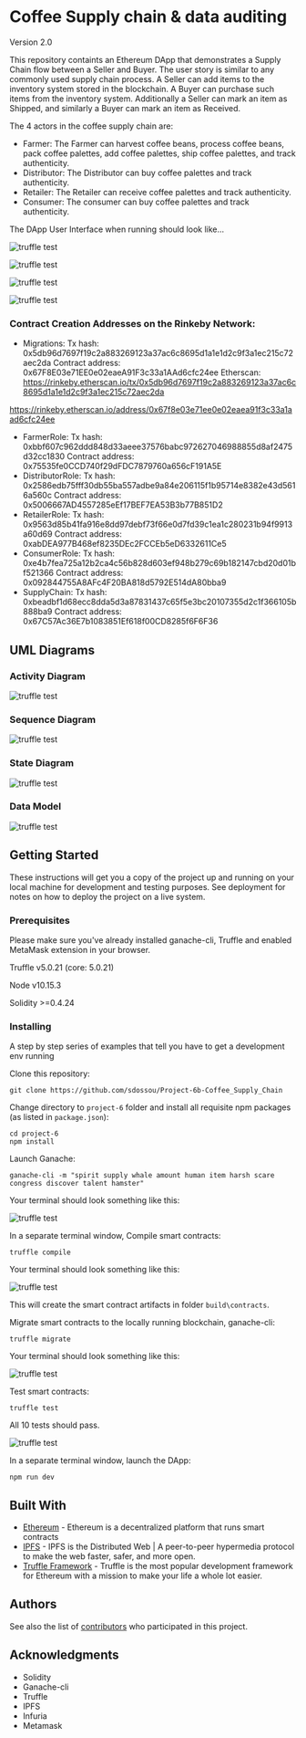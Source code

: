 # Coffee Supply chain & data auditing
Version 2.0

This repository containts an Ethereum DApp that demonstrates a Supply Chain flow between a Seller and Buyer. The user story is similar to any commonly used supply chain process. A Seller can add items to the inventory system stored in the blockchain. A Buyer can purchase such items from the inventory system. Additionally a Seller can mark an item as Shipped, and similarly a Buyer can mark an item as Received.

The 4 actors in the coffee supply chain are:

- Farmer: The Farmer can harvest coffee beans, process coffee beans, pack coffee palettes, add coffee palettes, ship coffee palettes, and track authenticity.
- Distributor: The Distributor can buy coffee palettes and track authenticity.
- Retailer: The Retailer can receive coffee palettes and track authenticity.
- Consumer: The consumer can buy coffee palettes and track authenticity.


The DApp User Interface when running should look like...

![truffle test](images/ftc_product_overview.png)

![truffle test](images/ftc_farm_details.png)

![truffle test](images/ftc_product_details.png)

![truffle test](images/ftc_transaction_history.png)


### Contract Creation Addresses on the Rinkeby Network:
- Migrations: Tx hash: 0x5db96d7697f19c2a883269123a37ac6c8695d1a1e1d2c9f3a1ec215c72aec2da
Contract address: 0x67F8E03e71EE0e02eaeA91F3c33a1AAd6cfc24ee
Etherscan: https://rinkeby.etherscan.io/tx/0x5db96d7697f19c2a883269123a37ac6c8695d1a1e1d2c9f3a1ec215c72aec2da

https://rinkeby.etherscan.io/address/0x67f8e03e71ee0e02eaea91f3c33a1aad6cfc24ee

- FarmerRole: Tx hash: 0xbbf607c962ddd848d33aeee37576babc972627046988855d8af2475d32cc1830
Contract address: 0x75535fe0CCD740f29dFDC7879760a656cF191A5E
- DistributorRole: Tx hash: 0x2586edb75fff30db55ba557adbe9a84e206115f1b95714e8382e43d5616a560c
Contract address: 0x5006667AD4557285eEf17BEF7EA53B3b77B851D2
- RetailerRole: Tx hash: 0x9563d85b41fa916e8dd97debf73f66e0d7fd39c1ea1c280231b94f9913a60d69
Contract address: 0xabDEA977B468ef8235DEc2FCCEb5eD6332611Ce5
- ConsumerRole: Tx hash: 0xe4b7fea725a12b2ca4c56b828d603ef948b279c69b182147cbd20d01bf521366
Contract address: 0x092844755A8AFc4F20BA818d5792E514dA80bba9
- SupplyChain: Tx hash: 0xbeadbf1d68ecc8dda5d3a87831437c65f5e3bc20107355d2c1f366105b888ba9
Contract address: 0x67C57Ac36E7b1083851Ef618f00CD8285f6F6F36


## UML Diagrams

### Activity Diagram


![truffle test](project-6/UMLs/Coffee_Supply_Chain_Activity_Diagram.jpg)

### Sequence Diagram


![truffle test](project-6/UMLs/Coffee_Supply_Chain_Sequence_Diagram.jpg)

### State Diagram


![truffle test](project-6/UMLs/Coffee_Supply_Chain_State_Diagram.jpg)

### Data Model


![truffle test](project-6/UMLs/Coffee_Supply_Chain_Data_Model.jpg)

## Getting Started

These instructions will get you a copy of the project up and running on your local machine for development and testing purposes. See deployment for notes on how to deploy the project on a live system.

### Prerequisites

Please make sure you've already installed ganache-cli, Truffle and enabled MetaMask extension in your browser.

Truffle v5.0.21 (core: 5.0.21)

Node v10.15.3

Solidity >=0.4.24

### Installing

A step by step series of examples that tell you have to get a development env running

Clone this repository:

```
git clone https://github.com/sdossou/Project-6b-Coffee_Supply_Chain
```

Change directory to ```project-6``` folder and install all requisite npm packages (as listed in ```package.json```):

```
cd project-6
npm install
```

Launch Ganache:

```
ganache-cli -m "spirit supply whale amount human item harsh scare congress discover talent hamster"
```

Your terminal should look something like this:

![truffle test](images/ganache-cli.png)

In a separate terminal window, Compile smart contracts:

```
truffle compile
```

Your terminal should look something like this:

![truffle test](images/truffle_compile.png)

This will create the smart contract artifacts in folder ```build\contracts```.

Migrate smart contracts to the locally running blockchain, ganache-cli:

```
truffle migrate
```

Your terminal should look something like this:

![truffle test](images/truffle_migrate.png)

Test smart contracts:

```
truffle test
```

All 10 tests should pass.

![truffle test](images/truffle_test.png)

In a separate terminal window, launch the DApp:

```
npm run dev
```

## Built With

* [Ethereum](https://www.ethereum.org/) - Ethereum is a decentralized platform that runs smart contracts
* [IPFS](https://ipfs.io/) - IPFS is the Distributed Web | A peer-to-peer hypermedia protocol
to make the web faster, safer, and more open.
* [Truffle Framework](http://truffleframework.com/) - Truffle is the most popular development framework for Ethereum with a mission to make your life a whole lot easier.


## Authors

See also the list of [contributors](https://github.com/your/project/contributors.md) who participated in this project.

## Acknowledgments

* Solidity
* Ganache-cli
* Truffle
* IPFS
* Infuria
* Metamask
